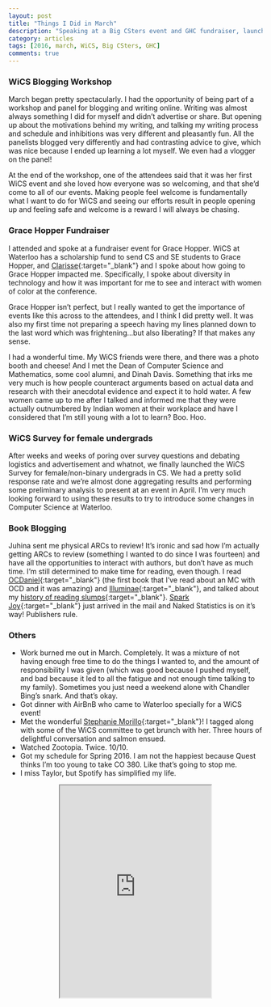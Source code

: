 ```yaml
---
layout: post
title: "Things I Did in March"
description: "Speaking at a Big CSters event and GHC fundraiser, launching a WiCS survey for female undergrads, and book blogging."
category: articles
tags: [2016, march, WiCS, Big CSters, GHC]
comments: true
---
```


### WiCS Blogging Workshop

March began pretty spectacularly. I had the opportunity of being part of a workshop and panel for blogging and writing online. Writing was almost always something I did for myself and didn’t advertise or share. But opening up about the motivations behind my writing, and talking my writing process and schedule and inhibitions was very different and pleasantly fun. All the panelists blogged very differently and had contrasting advice to give, which was nice because I ended up learning a lot myself. We even had a vlogger on the panel! 

At the end of the workshop, one of the attendees said that it was her first WiCS event and she loved how everyone was so welcoming, and that she’d come to all of our events. Making people feel welcome is fundamentally what I want to do for WiCS and seeing our efforts result in people opening up and feeling safe and welcome is a reward I will always be chasing.

### Grace Hopper Fundraiser

I attended and spoke at a fundraiser event for Grace Hopper. WiCS at Waterloo has a scholarship fund to send CS and SE students to Grace Hopper, and [Clarisse](https://twitter.com/claryschneider){:target="_blank"} and I spoke about how going to Grace Hopper impacted me. Specifically, I spoke about diversity in technology and how it was important for me to see and interact with women of color at the conference.

Grace Hopper isn’t perfect, but I really wanted to get the importance of events like this across to the attendees, and I think I did pretty well. It was also my first time not preparing a speech having my lines planned down to the last word which was frightening…but also liberating? If that makes any sense. 

I had a wonderful time. My WiCS friends were there, and there was a photo booth and cheese! And I met the Dean of Computer Science and Mathematics, some cool alumni, and Dinah Davis. Something that irks me very much is how people counteract arguments based on actual data and research with their anecdotal evidence and expect it to hold water. A few women came up to me after I talked and informed me that they were actually outnumbered by Indian women at their workplace and have I considered that I’m still young with a lot to learn? Boo. Hoo.

### WiCS Survey for female undergrads

After weeks and weeks of poring over survey questions and debating logistics and advertisement and whatnot, we finally launched the WiCS Survey for female/non-binary undergrads in CS. We had a pretty solid response rate and we’re almost done aggregating results and performing some preliminary analysis to present at an event in April. I’m very much looking forward to using these results to try to introduce some changes in Computer Science at Waterloo.

### Book Blogging

Juhina sent me physical ARCs to review! It’s ironic and sad how I’m actually getting ARCs to review (something I wanted to do since I was fourteen) and have all the opportunities to interact with authors, but don’t have as much time. I’m still determined to make time for reading, even though. I read [OCDaniel](https://www.goodreads.com/book/show/25691836-ocdaniel){:target="_blank"} (the first book that I’ve read about an MC with OCD and it was amazing) and [Illuminae](http://majibookshelf.blogspot.ca/2016/03/sister-blog-recommendation-challenge.html){:target="_blank"}, and talked about my [history of reading slumps](http://majibookshelf.blogspot.ca/2016/03/discussion-post-slumps.html){:target="_blank"}. [Spark Joy](https://www.goodreads.com/book/show/25614984-spark-joy){:target="_blank"} just arrived in the mail and Naked Statistics is on it’s way! Publishers rule.

### Others

* Work burned me out in March. Completely. It was a mixture of not having enough free time to do the things I wanted to, and the amount of responsibility I was given (which was good because I pushed myself, and bad because it led to all the fatigue and not enough time talking to my family). Sometimes you just need a weekend alone with Chandler Bing’s snark. And that’s okay.
* Got dinner with AirBnB who came to Waterloo specially for a WiCS event!
* Met the wonderful [Stephanie Morillo](https://twitter.com/radiomorillo?lang=en){:target="_blank"}! I tagged along with some of the WiCS committee to get brunch with her. Three hours of delightful conversation and salmon ensued.
* Watched Zootopia. Twice. 10/10.
* Got my schedule for Spring 2016. I am not the happiest because Quest thinks I’m too young to take CO 380. Like that’s going to stop me.
* I miss Taylor, but Spotify has simplified my life.
<center><iframe src="https://embed.spotify.com/?uri=spotify%3Auser%3Aarshia__%3Aplaylist%3A46ePgMhYsAufyFruxeYj3a" width="300" height="420" frameborder="5" allowtransparency="false"></iframe></center>
